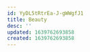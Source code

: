 ```yaml
---
id: YyDL5tRtrEa-J-gWWgfJ1
title: Beauty
desc: ''
updated: 1639762693858
created: 1639762693858
---
```


